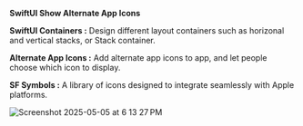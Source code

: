 
**SwiftUI Show Alternate App Icons**

**SwiftUI Containers :** Design different layout containers such as horizonal and vertical stacks, or Stack container.

**Alternate App Icons :**  Add alternate app icons to app, and let people choose which icon to display.

**SF Symbols :** A library of icons designed to integrate seamlessly with Apple platforms.

![Screenshot 2025-05-05 at 6 13 27 PM](https://github.com/user-attachments/assets/587e7bc6-807a-4920-9123-94c0e0669ec9)
